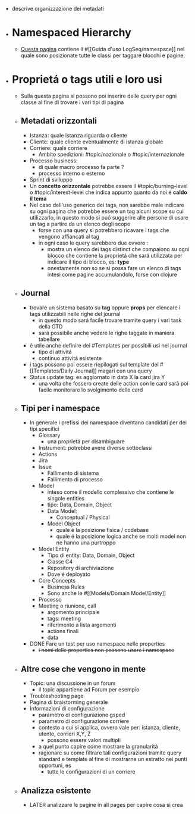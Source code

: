 - descrive organizzazione dei metadati
- # Namespaced Hierarchy
	- [Questa pagina]([[LS]]) contiene il #[[Guida d'uso LogSeq/namespace]] nel quale sono posizionate tutte le classi per taggare blocchi e pagine.
- # Proprietá o tags utili e loro usi
	- Sulla questa pagina si possono poi inserire delle query per ogni classe al fine di trovare i vari tipi di pagina
	- ## Metadati orizzontali
		- Istanza: quale istanza riguarda o cliente
		- Cliente: quale cliente eventualmente di istanza globale
		- Corriere: quale corriere
			- Ambito spedizioni: #topic/nazionale o #topic/internazionale
		- Processo business:
			- di quale macro processo fa parte ?
			- processo interno o esterno
		- Sprint di sviluppo
		- Un **concetto orizzontale** potrebbe essere il #topic/burning-level o #topic/interest-level che indica appunto quanto da noi é **caldo il tema**
		- Nel caso dell'uso generico dei tags, non sarebbe male indicare su ogni pagina che potrebbe essere un tag alcuni scope su cui utilizzarlo, in questo modo si puó suggerire alle persone di usare un tag a partire da un elenco degli scope
			- forse con una query si potrebbero ricavare i tags che vengono affiancati al tag
			- in ogni caso le query sarebbero due ovvero :
				- mostra un elenco dei tags distinct che compaiono su ogni blocco che contiene la proprietá che sará utilizzata per indicare il tipo di blocco, es: **type**
				- onestamente non so se si possa fare un elenco di tags intesi come pagine accumulandolo, forse con clojure
	- ## Journal
		- trovare un sistema basato su **tag** oppure **props** per elencare i tags utilizzabili nelle righe del journal
			- in questo modo sará facile trovare tramite query i vari task della GTD
			- sará possibile anche vedere le righe taggate in maniera tabellare
		- é utile anche definire dei #Templates per possibili usi nel journal
			- tipo di attivitá
			- continuo attivitá esistente
		- i tags possono poi essere riepilogati sul template del #[[Templates/Daily Journal]] magari con una query
		- Status update tag: es aggiornato in data X la card jira Y
			- una volta che fossero create delle action con le card sarâ poi facile monitorare lo svolgimento delle card
	- ## Tipi per i namespace
		- In generale i prefissi dei namespace diventano candidati per dei tipi specifici
			- Glossary
				- una proprietá per disambiguare
			- Instrument: potrebbe avere diverse sottoclassi
			- Actions
			- Jira
			- Issue
				- Fallimento di sistema
				- Fallimento di processo
			- Model
				- inteso come il modello complessivo che contiene le singole entities
				- tipo: Data, Domain, Object
				- Data Model:
					- Conceptual / Physical
				- Model Object
					- quale é la posizione fisica / codebase
					- quale é la posizione logica anche se molti model non ne hanno una purtroppo
			- Model Entity
				- Tipo di entity: Data, Domain, Object
				- Classe C4
				- Repository di archiviazione
				- Dove é deployato
			- Core Concepts
				- Business Rules
				- Sono anche le #[[Models/Domain Model/Entity]]
			- Processo
			- Meeting o riunione, call
				- argomento principale
				- tags: meeting
				- riferimento a lista argomenti
				- actions finali
				- data
		- DONE Fare un test per uso namespace nelle properties
			- ~~i nomi delle properties non possono usare i namespace~~
	- ## Altre cose che vengono in mente
		- Topic: una discussione in un forum
			- il topic appartiene ad Forum per esempio
		- Troubleshooting page
		- Pagina di braistorming generale
		- Informazioni di configurazione
			- parametro di configurazione gsped
			- parametro di configurazione corriere
			- contesto a cui si applica, ovvero vale per: istanza, cliente, utente, corrieri X,Y, Z
				- possono essere valori multipli
			- a quel punto capire come mostrare la granularitá
			- ragionare su come filtrare tali configurazioni tramite query standard e template al fine di mostrarne un estratto nei punti opportuni, es
				- tutte le configurazioni di un corriere
	- ## Analizza esistente
		- LATER analizzare le pagine in all pages per capire cosa si crea